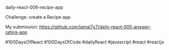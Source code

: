 daily-react-006-recipe-app

Challenge: create a Recipe app

My submission: https://github.com/jamal7x7/daily-react-005-answer-rating-app

#100DaysOfReact #100DaysOfCode #dailyReact #javascript #react #reactjs
